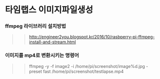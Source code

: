 
# 타임랩스 이미지파일생성

### ffmpeg 라이브러리 설치방법
>> http://engineer2you.blogspot.kr/2016/10/rasbperry-pi-ffmpeg-install-and-stream.html

### 이미지를 mp4로 변환시키는 명령어
>> ffmpeg -y -f image2 -i /home/pi/screenshot/image%d.jpg -preset fast /home/pi/screenshot/testlapse.mp4

